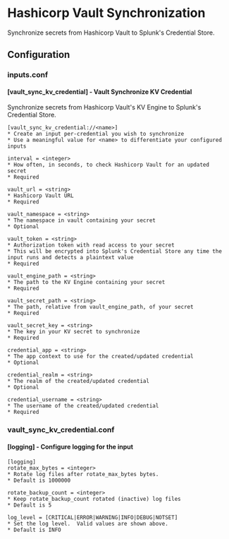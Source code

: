# Hashicorp Vault Synchronization

Synchronize secrets from Hashicorp Vault to Splunk's Credential Store.

## Configuration

### inputs.conf

#### [vault_sync_kv_credential] - Vault Synchronize KV Credential

Synchronize secrets from Hashicorp Vault's KV Engine to Splunk's Credential Store.

    [vault_sync_kv_credential://<name>]
    * Create an input per-credential you wish to synchronize
    * Use a meaningful value for <name> to differentiate your configured inputs
    
    interval = <integer>
    * How often, in seconds, to check Hashicorp Vault for an updated secret
    * Required
    
    vault_url = <string>
    * Hashicorp Vault URL
    * Required
    
    vault_namespace = <string>
    * The namespace in vault containing your secret
    * Optional
    
    vault_token = <string>
    * Authorization token with read access to your secret
    * This will be encrypted into Splunk's Credential Store any time the input runs and detects a plaintext value
    * Required
    
    vault_engine_path = <string>
    * The path to the KV Engine containing your secret
    * Required

    vault_secret_path = <string>
    * The path, relative from vault_engine_path, of your secret
    * Required
    
    vault_secret_key = <string>
    * The key in your KV secret to synchronize
    * Required
    
    credential_app = <string>
    * The app context to use for the created/updated credential
    * Optional
    
    credential_realm = <string>
    * The realm of the created/updated credential
    * Optional
    
    credential_username = <string>
    * The username of the created/updated credential
    * Required
    
 ### vault_sync_kv_credential.conf
 
 #### [logging] - Configure logging for the input
 
    [logging]
    rotate_max_bytes = <integer>
    * Rotate log files after rotate_max_bytes bytes.
    * Default is 1000000

    rotate_backup_count = <integer>
    * Keep rotate_backup_count rotated (inactive) log files
    * Default is 5

    log_level = [CRITICAL|ERROR|WARNING|INFO|DEBUG|NOTSET]
    * Set the log level.  Valid values are shown above.
    * Default is INFO

